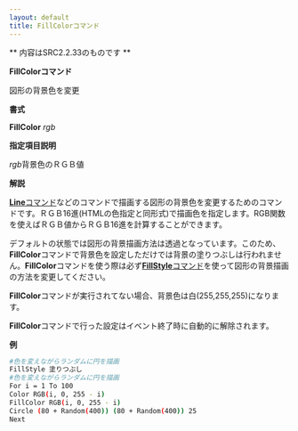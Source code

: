 ```yaml
---
layout: default
title: FillColorコマンド
---
```

** 内容はSRC2.2.33のものです **

**FillColorコマンド**

図形の背景色を変更

**書式**

**FillColor** *rgb*

**指定項目説明**

*rgb*背景色のＲＧＢ値

**解説**

[**Line**コマンド](Lineコマンド.md)などのコマンドで描画する図形の背景色を変更するためのコマンドです。ＲＧＢ16進(HTMLの色指定と同形式)で描画色を指定します。RGB関数を使えばＲＧＢ値からＲＧＢ16進を計算することができます。

デフォルトの状態では図形の背景描画方法は透過となっています。このため、**FillColor**コマンドで背景色を設定しただけでは背景の塗りつぶしは行われません。**FillColor**コマンドを使う際は必ず[**FillStyle**コマンド](FillStyleコマンド.md)を使って図形の背景描画の方法を変更してください。

**FillColor**コマンドが実行されてない場合、背景色は白(255,255,255)になります。

**FillColor**コマンドで行った設定はイベント終了時に自動的に解除されます。

**例**
```sh
#色を変えながらランダムに円を描画
FillStyle 塗りつぶし
#色を変えながらランダムに円を描画
For i = 1 To 100
Color RGB(i, 0, 255 - i)
FillColor RGB(i, 0, 255 - i)
Circle (80 + Random(400)) (80 + Random(400)) 25
Next
```

